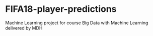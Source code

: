 # FIFA18-player-predictions
Machine Learning project for course Big Data with Machine Learning delivered by MDH
